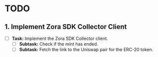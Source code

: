 # TODO

## 1. Implement Zora SDK Collector Client
- [ ] **Task:** Implement the Zora SDK Collector client.
  - [ ] **Subtask:** Check if the mint has ended.
  - [ ] **Subtask:** Fetch the link to the Uniswap pair for the ERC-20 token.
